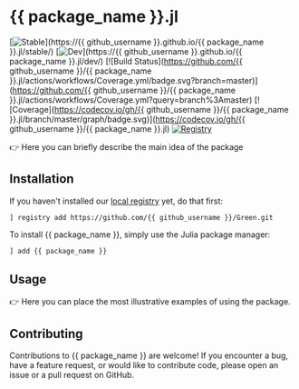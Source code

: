 # {{ package_name }}.jl

[![Stable](https://img.shields.io/badge/docs-stable-blue.svg)](https://{{ github_username }}.github.io/{{ package_name }}.jl/stable/)
[![Dev](https://img.shields.io/badge/docs-dev-blue.svg)](https://{{ github_username }}.github.io/{{ package_name }}.jl/dev/)
[![Build Status](https://github.com/{{ github_username }}/{{ package_name }}.jl/actions/workflows/Coverage.yml/badge.svg?branch=master)](https://github.com/{{ github_username }}/{{ package_name }}.jl/actions/workflows/Coverage.yml?query=branch%3Amaster)
[![Coverage](https://codecov.io/gh/{{ github_username }}/{{ package_name }}.jl/branch/master/graph/badge.svg)](https://codecov.io/gh/{{ github_username }}/{{ package_name }}.jl)
[![Registry](https://img.shields.io/badge/registry-Green-green)](https://github.com/bhftbootcamp/Green)

👉 Here you can briefly describe the main idea of the package

## Installation

If you haven't installed our [local registry](https://github.com/bhftbootcamp/Green) yet, do that first:

```
] registry add https://github.com/{{ github_username }}/Green.git
```

To install {{ package_name }}, simply use the Julia package manager:

```julia
] add {{ package_name }}
```

## Usage

👉 Here you can place the most illustrative examples of using the package.

## Contributing

Contributions to {{ package_name }} are welcome! If you encounter a bug, have a feature request, or would like to contribute code, please open an issue or a pull request on GitHub.
